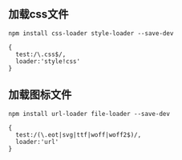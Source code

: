 ## 加载css文件
```
npm install css-loader style-loader --save-dev
```

```
{
  test:/\.css$/,
  loader:'style!css'
}
```

## 加载图标文件
```
npm install url-loader file-loader --save-dev
```
```
{
  test:/(\.eot|svg|ttf|woff|woff2$)/,
  loader:'url'
}
```